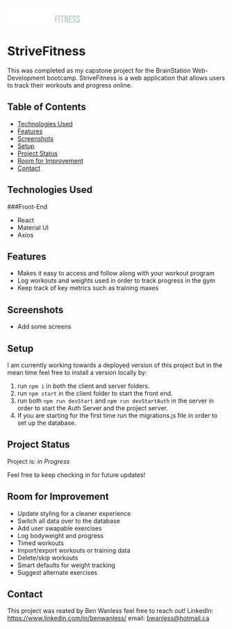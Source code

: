 ![logo](./client/src/assets/logos/logo-horizontal.svg)

# StriveFitness
This was completed as my capstone project for the BrainStation Web-Development bootcamp. StriveFitness is a web application that allows users to track their workouts and progress online.

## Table of Contents
* [Technologies Used](#technologies-used)
* [Features](#features)
* [Screenshots](#screenshots)
* [Setup](#setup)
* [Project Status](#project-status)
* [Room for Improvement](#room-for-improvement)
* [Contact](#contact)

## Technologies Used
###Front-End
- React
- Material UI
- Axios

## Features
- Makes it easy to access and follow along with your workout program
- Log workouts and weights used in order to track progress in the gym
- Keep track of key metrics such as training maxes


## Screenshots
- Add some screens

## Setup 
I am currently working towards a deployed version of this project but in the mean time feel free to install a version locally by:
  
1. run `npm i` in both the client and server folders.
2. run `npm start` in the client folder to start the front end.
4. run both  `npm run devStart` and `npm run devStartAuth` in the server in order to start the Auth Server and the project server.
5. If you are starting for the first time run the migrations.js file in order to set up the database.

## Project Status
Project is: _in Progress_

Feel free to keep checking in for future updates!

## Room for Improvement
- Update styling for a cleaner experience
- Switch all data over to the database
- Add user swapable exercises
- Log bodyweight and progress
- Timed workouts
- Import/export workouts or training data
- Delete/skip workouts
- Smart defaults for weight tracking
- Suggest alternate exercises 


## Contact
This project was reated by Ben Wanless feel free to reach out!
LinkedIn: https://www.linkedin.com/in/benwanless/
email: bwanless@hotmail.ca
